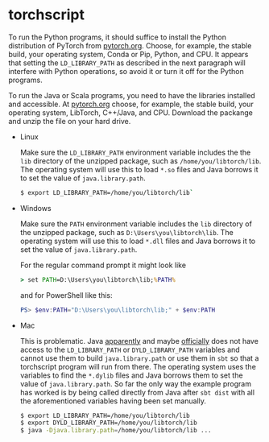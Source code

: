 # torchscript

To run the Python programs, it should suffice to install the Python distribution of PyTorch from [pytorch.org](https://pytorch.org/).  Choose, for example, the stable build, your operating system, Conda or Pip, Python, and CPU.  It appears that setting the `LD_LIBRARY_PATH` as described in the next paragraph will interfere with Python operations, so avoid it or turn it off for the Python programs.

To run the Java or Scala programs, you need to have the libraries installed and accessible.  At [pytorch.org](https://pytorch.org/) choose, for example, the stable build, your operating system, LibTorch, C++/Java, and CPU.  Download the packange and unzip the file on your hard drive.

* Linux

  Make sure the `LD_LIBRARY_PATH` environment variable includes the the `lib` directory of the unzipped package, such as `/home/you/libtorch/lib`.  The operating system will use this to load `*.so` files and Java borrows it to set the value of `java.library.path`.

  ```bash
  $ export LD_LIBRARY_PATH=/home/you/libtorch/lib`
   ```
  
* Windows

  Make sure the `PATH` environment variable includes the `lib` directory of the unzipped package, such as `D:\Users\you\libtorch\lib`.  The operating system will use this to load `*.dll` files and Java borrows it to set the value of `java.library.path`.

  For the regular command prompt it might look like
  ```bat
  > set PATH=D:\Users\you\libtorch\lib;%PATH%
  ```
  
  and for PowerShell like this:
  ```powershell
  PS> $env:PATH="D:\Users\you\libtorch\lib;" + $env:PATH
  ```

* Mac

  This is problematic.  Java [apparently](https://help.mulesoft.com/s/article/Variables-LD-LIBRARY-PATH-DYLD-LIBRARY-PATH-are-ignored-on-MAC-OS-if-System-Integrity-Protect-SIP-is-enable) and maybe [officially](https://developer.apple.com/forums/thread/13161) does not have access to the `LD_LIBRARY_PATH` or `DYLD_LIBRARY_PATH` variables and cannot use them to build `java.library.path` or use them in `sbt` so that a torchscript program will run from there.  The operating system uses the variables to find the `*.dylib` files and Java borrows them to set the value of `java.library.path`.  So far the only way the example program has worked is by being called directly from Java after `sbt dist` with all the aforementioned variables having been set manually.

  ```bash
  $ export LD_LIBRARY_PATH=/home/you/libtorch/lib
  $ export DYLD_LIBRARY_PATH=/home/you/libtorch/lib
  $ java -Djava.library.path=/home/you/libtorch/lib ...
  ```
  